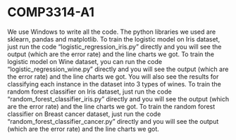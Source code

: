 # COMP3314-A1
We use Windows to write all the code. The python libraries we used are sklearn, pandas and matplotlib.
To train the logistic model on Iris dataset, just run the code “logistic_regression_iris.py” directly and you will see the output (which are the error rate) and the line charts we got.
To train the logistic model on Wine dataset, you can run the code “logistic_regression_wine.py” directly and you will see the output (which are the error rate) and the line charts we got. You will also see the results for classifying each instance in the dataset into 3 types of wines.
To train the random forest classifier on Iris dataset, just run the code “random_forest_classifier_iris.py” directly and you will see the output (which are the error rate) and the line charts we got.
To train the random forest classifier on Breast cancer dataset, just run the code “random_forest_classifier_cancer.py” directly and you will see the output (which are the error rate) and the line charts we got.
